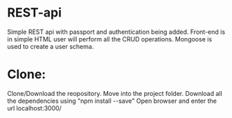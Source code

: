 # REST-api
Simple REST api with passport and authentication being added. Front-end is in simple HTML user will perform all the CRUD operations.
Mongoose is used to create a user schema.

# Clone:
Clone/Download the reopository.
Move into the project folder.
Download all the dependencies using "npm install --save"
Open browser and enter the url localhost:3000/

